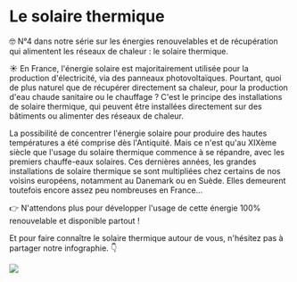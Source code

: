 # Le solaire thermique

🤓 N°4 dans notre série sur les énergies renouvelables et de récupération qui alimentent les réseaux de chaleur : le solaire thermique.

☀ En France, l'énergie solaire est majoritairement utilisée pour la production d'électricité, via des panneaux photovoltaïques. Pourtant, quoi de plus naturel que de récupérer directement sa chaleur, pour la production d'eau chaude sanitaire ou le chauffage ? C'est le principe des installations de solaire thermique, qui peuvent être installées directement sur des bâtiments ou alimenter des réseaux de chaleur.

La possibilité de concentrer l'énergie solaire pour produire des hautes températures a été comprise dès l'Antiquité. Mais ce n'est qu'au XIXème siècle que l'usage du solaire thermique commence à se répandre, avec les premiers chauffe-eaux solaires. Ces dernières années, les grandes installations de solaire thermique se sont multipliées chez certains de nos voisins européens, notamment au Danemark ou en Suède. Elles demeurent toutefois encore assez peu nombreuses en France...

👉 N'attendons plus pour développer l'usage de cette énergie 100% renouvelable et disponible partout !

Et pour faire connaître le solaire thermique autour de vous, n'hésitez pas à partager notre infographie. 👇

![](.gitbook/assets/FCU\_Infographie-Solaire.jpg)
